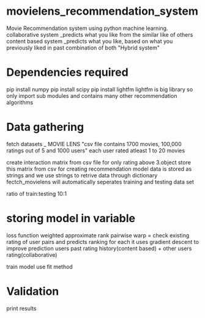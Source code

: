 # movielens_recommendation_system
Movie Recommendation system using python machine learning.
collaborative system _predicts what you like from the similar like of others
content based system _predicts what you like, based on what you previously liked in past
combination of both "Hybrid system"
# Dependencies required
pip install numpy
pip install scipy
pip install lightfm
lightfm is big library so only import sub modules and contains many other recommendation algorithms

# Data gathering
fetch datasets _ MOVIE LENS "csv file contains 1700 movies, 100,000 ratings out of 5 and 1000 users"
each user rated atleast 1 to 20 movies


create interaction matrix from csv file for only rating above 3.object
store this matrix from csv for creating recommendation model
data is stored as strings and we use strings to retrive data through dictionary
fectch_movielens will automatically seperates training and testing data set

ratio of train:testing 10:1

# storing model in variable

loss function weighted approximate rank pairwise
warp = check existing rating of user pairs and predicts ranking for each
it uses gradient descent to improve prediction
users past rating history(content based) + other users rating(collaborative)

train model use fit method
# Validation
print results
